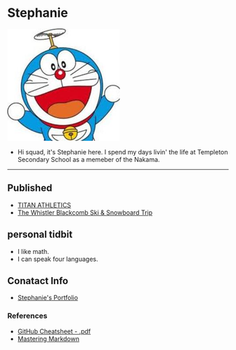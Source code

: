 # Stephanie

![](_assets/6f1d0bdf-65e7-41d2-8aa3-027dae1d0c27.jpg)


- Hi squad, it's Stephanie here. I spend my days livin' the life at Templeton Secondary School as a memeber of the Nakama.

___

## Published
- [TITAN ATHLETICS](https://medium.com/@newsletter_54417/titan-athletics-2142817e720d)
- [The Whistler Blackcomb Ski & Snowboard Trip](https://medium.com/@newsletter_54417/the-whistler-blackcomb-ski-and-snowboard-trip-2825f9f36544)



## personal tidbit 
- I like math.
- I can speak four languages. 



## Conatact Info
- [Stephanie's Portfolio](https://sites.google.com/templeton.vsb.bc.ca/stephso/home)


### References
- [GitHub Cheatsheet - .pdf](https://guides.github.com/pdfs/markdown-cheatsheet-online.pdf)
- [Mastering Markdown](https://guides.github.com/features/mastering-markdown/)
